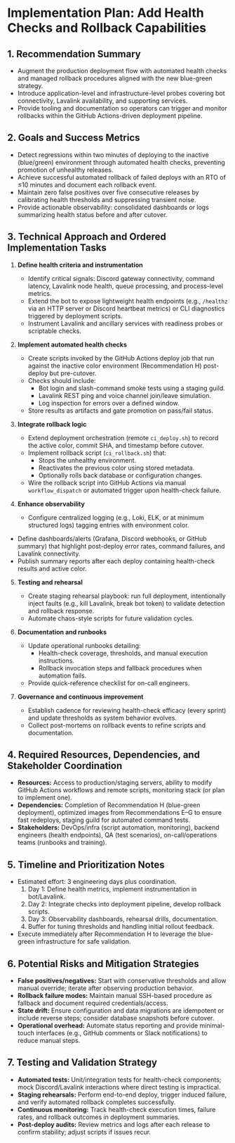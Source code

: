 # Implementation Plan: Add Health Checks and Rollback Capabilities

## 1. Recommendation Summary
- Augment the production deployment flow with automated health checks and managed rollback procedures aligned with the new blue-green strategy.
- Introduce application-level and infrastructure-level probes covering bot connectivity, Lavalink availability, and supporting services.
- Provide tooling and documentation so operators can trigger and monitor rollbacks within the GitHub Actions-driven deployment pipeline.

## 2. Goals and Success Metrics
- Detect regressions within two minutes of deploying to the inactive (blue/green) environment through automated health checks, preventing promotion of unhealthy releases.
- Achieve successful automated rollback of failed deploys with an RTO of ≤10 minutes and document each rollback event.
- Maintain zero false positives over five consecutive releases by calibrating health thresholds and suppressing transient noise.
- Provide actionable observability: consolidated dashboards or logs summarizing health status before and after cutover.

## 3. Technical Approach and Ordered Implementation Tasks
1. **Define health criteria and instrumentation**
   - Identify critical signals: Discord gateway connectivity, command latency, Lavalink node health, queue processing, and process-level metrics.
   - Extend the bot to expose lightweight health endpoints (e.g., `/healthz` via an HTTP server or Discord heartbeat metrics) or CLI diagnostics triggered by deployment scripts.
   - Instrument Lavalink and ancillary services with readiness probes or scriptable checks.

2. **Implement automated health checks**
   - Create scripts invoked by the GitHub Actions deploy job that run against the inactive color environment (Recommendation H) post-deploy but pre-cutover.
   - Checks should include:
     - Bot login and slash-command smoke tests using a staging guild.
     - Lavalink REST ping and voice channel join/leave simulation.
     - Log inspection for errors over a defined window.
   - Store results as artifacts and gate promotion on pass/fail status.

3. **Integrate rollback logic**
   - Extend deployment orchestration (remote `ci_deploy.sh`) to record the active color, commit SHA, and timestamp before cutover.
   - Implement rollback script (`ci_rollback.sh`) that:
     - Stops the unhealthy environment.
     - Reactivates the previous color using stored metadata.
     - Optionally rolls back database or configuration changes.
   - Wire the rollback script into GitHub Actions via manual `workflow_dispatch` or automated trigger upon health-check failure.

4. **Enhance observability**
   - Configure centralized logging (e.g., Loki, ELK, or at minimum structured logs) tagging entries with environment color.
  - Define dashboards/alerts (Grafana, Discord webhooks, or GitHub summary) that highlight post-deploy error rates, command failures, and Lavalink connectivity.
   - Publish summary reports after each deploy containing health-check results and active color.

5. **Testing and rehearsal**
   - Create staging rehearsal playbook: run full deployment, intentionally inject faults (e.g., kill Lavalink, break bot token) to validate detection and rollback response.
   - Automate chaos-style scripts for future validation cycles.

6. **Documentation and runbooks**
   - Update operational runbooks detailing:
     - Health-check coverage, thresholds, and manual execution instructions.
     - Rollback invocation steps and fallback procedures when automation fails.
   - Provide quick-reference checklist for on-call engineers.

7. **Governance and continuous improvement**
   - Establish cadence for reviewing health-check efficacy (every sprint) and update thresholds as system behavior evolves.
   - Collect post-mortems on rollback events to refine scripts and documentation.

## 4. Required Resources, Dependencies, and Stakeholder Coordination
- **Resources:** Access to production/staging servers, ability to modify GitHub Actions workflows and remote scripts, monitoring stack (or plan to implement one).
- **Dependencies:** Completion of Recommendation H (blue-green deployment), optimized images from Recommendations E–G to ensure fast redeploys, staging guild for automated command tests.
- **Stakeholders:** DevOps/infra (script automation, monitoring), backend engineers (health endpoints), QA (test scenarios), on-call/operations teams (runbooks and training).

## 5. Timeline and Prioritization Notes
- Estimated effort: 3 engineering days plus coordination.
  1. Day 1: Define health metrics, implement instrumentation in bot/Lavalink.
  2. Day 2: Integrate checks into deployment pipeline, develop rollback scripts.
  3. Day 3: Observability dashboards, rehearsal drills, documentation.
  4. Buffer for tuning thresholds and handling initial rollout feedback.
- Execute immediately after Recommendation H to leverage the blue-green infrastructure for safe validation.

## 6. Potential Risks and Mitigation Strategies
- **False positives/negatives:** Start with conservative thresholds and allow manual override; iterate after observing production behavior.
- **Rollback failure modes:** Maintain manual SSH-based procedure as fallback and document required credentials/access.
- **State drift:** Ensure configuration and data migrations are idempotent or include reverse steps; consider database snapshots before cutover.
- **Operational overhead:** Automate status reporting and provide minimal-touch interfaces (e.g., GitHub comments or Slack notifications) to reduce manual steps.

## 7. Testing and Validation Strategy
- **Automated tests:** Unit/integration tests for health-check components; mock Discord/Lavalink interactions where direct testing is impractical.
- **Staging rehearsals:** Perform end-to-end deploy, trigger induced failure, and verify automated rollback completes successfully.
- **Continuous monitoring:** Track health-check execution times, failure rates, and rollback outcomes in deployment summaries.
- **Post-deploy audits:** Review metrics and logs after each release to confirm stability; adjust scripts if issues recur.